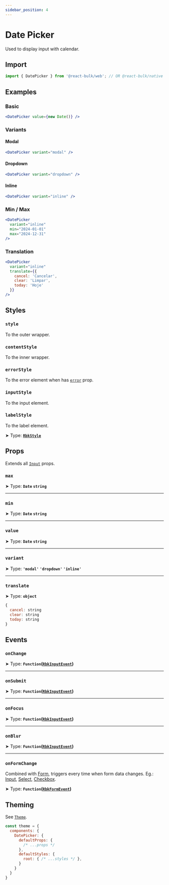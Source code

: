 ```yaml
---
sidebar_position: 4
---
```


# Date Picker

Used to display input with calendar.

## Import

```jsx
import { DatePicker } from '@react-bulk/web'; // OR @react-bulk/native
```

## Examples

### Basic

```jsx live
<DatePicker value={new Date()} />
```

### Variants

#### Modal

```jsx live
<DatePicker variant="modal" />
```

#### Dropdown

```jsx live
<DatePicker variant="dropdown" />
```

#### Inline

```jsx live
<DatePicker variant="inline" />
```

### Min / Max

```jsx live
<DatePicker
  variant="inline"
  min="2024-01-01"
  max="2024-12-31"
/>
```

### Translation

```jsx live
<DatePicker
  variant="inline"
  translate={{
    cancel: 'Cancelar',
    clear: 'Limpar',
    today: 'Hoje'
  }}
/>
```

## Styles

### **`style`**
To the outer wrapper.

### **`contentStyle`**
To the inner wrapper.

### **`errorStyle`**
To the error element when has [`error`](#error) prop.

### **`inputStyle`**
To the input element.

### **`labelStyle`**
To the label element.

➤ Type: **[`RbkStyle`](/docs/type-reference/rbk-style)** <br/>

## Props

Extends all [`Input`](/docs/forms/input#props) props.

### **`max`**

➤ Type: **`Date` `string`** <br/>

---

### **`min`**

➤ Type: **`Date` `string`** <br/>

---

### **`value`**

➤ Type: **`Date` `string`** <br/>

---

### **`variant`**

➤ Type: **`'modal'` `'dropdown'` `'inline'`** <br/>

---

### **`translate`**

➤ Type: **`object`** <br/>

```js
{
  cancel: string
  clear: string
  today: string
}
```

## Events

### **`onChange`**

➤ Type: **`Function`([`RbkInputEvent`](/docs/type-reference/rbk-input-event))** <br/>

---

### **`onSubmit`**

➤ Type: **`Function`([`RbkInputEvent`](/docs/type-reference/rbk-input-event))** <br/>

---

### **`onFocus`**

➤ Type: **`Function`([`RbkInputEvent`](/docs/type-reference/rbk-input-event))** <br/>

---

### **`onBlur`**

➤ Type: **`Function`([`RbkInputEvent`](/docs/type-reference/rbk-input-event))** <br/>

---

### **`onFormChange`**

Combined with [Form](/docs/forms/form), triggers every time when form data changes.
Eg.: [Input](/docs/forms/input), [Select](/docs/forms/select), [Checkbox](/docs/forms/checkbox).

➤ Type: **`Function`([`RbkFormEvent`](/docs/type-reference/rbk-form-event))** <br/>

## Theming

See [`Theme`](/docs/layout/theme#props).

```jsx
const theme = {
  components: {
    DatePicker: {
      defaultProps: {
        /* ...props */
      },
      defaultStyles: {
        root: { /* ...styles */ },
      }
    }
  }
}
```
